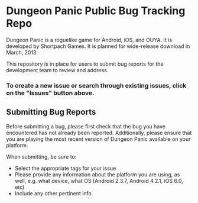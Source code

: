 Dungeon Panic Public Bug Tracking Repo
======

Dungeon Panic is a roguelike game for Android, iOS, and OUYA.  It is developed
by Shortpach Games.  It is planned for wide-release download in March, 2013.

This repository is in place for users to submit bug reports for the development
team to review and address.

### To create a new issue or search through existing issues, click on the "Issues" button above. ###

## Submitting Bug Reports ##

Before submitting a bug, please first check that the bug you have encountered
has not already been reported.  Additionally, please ensure that you are
playing the most recent version of Dungeon Panic available on your platform.

When submitting, be sure to:
* Select the appropriate tags for your issue
* Please provide any information about the platform you are using, as well, e.g. what device,
what OS (Android 2.3.7, Android 4.2.1, iOS 6.0, etc)
* Include any other pertinent info.

